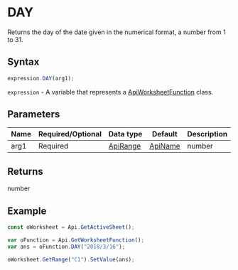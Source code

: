 # DAY

Returns the day of the date given in the numerical format, a number from 1 to 31.

## Syntax

```javascript
expression.DAY(arg1);
```

`expression` - A variable that represents a [ApiWorksheetFunction](../ApiWorksheetFunction.md) class.

## Parameters

| **Name** | **Required/Optional** | **Data type** | **Default** | **Description** |
| ------------- | ------------- | ------------- | ------------- | ------------- |
| arg1 | Required | [ApiRange](../../ApiRange/ApiRange.md) | [ApiName](../../ApiName/ApiName.md) | number |  | A number in the date-time code. |

## Returns

number

## Example



```javascript
const oWorksheet = Api.GetActiveSheet();

var oFunction = Api.GetWorksheetFunction();
var ans = oFunction.DAY("2018/3/16"); 

oWorksheet.GetRange("C1").SetValue(ans);

```
